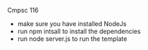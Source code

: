 Cmpsc 116

- make sure you have installed NodeJs
- run npm intsall to install the dependencies
- run node server.js to run the template